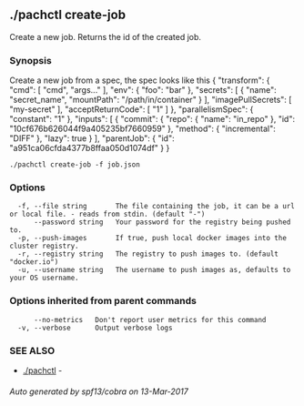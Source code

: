 ## ./pachctl create-job

Create a new job. Returns the id of the created job.

### Synopsis


Create a new job from a spec, the spec looks like this
{
  "transform": {
    "cmd": [
      "cmd",
      "args..."
    ],
    "env": {
      "foo": "bar"
    },
    "secrets": [
      {
        "name": "secret_name",
        "mountPath": "/path/in/container"
      }
    ],
    "imagePullSecrets": [
      "my-secret"
    ],
    "acceptReturnCode": [
      "1"
    ]
  },
  "parallelismSpec": {
    "constant": "1"
  },
  "inputs": [
    {
      "commit": {
        "repo": {
          "name": "in_repo"
        },
        "id": "10cf676b626044f9a405235bf7660959"
      },
      "method": {
        "incremental": "DIFF"
      },
      "lazy": true
    }
  ],
  "parentJob": {
    "id": "a951ca06cfda4377b8ffaa050d1074df"
  }
}

```
./pachctl create-job -f job.json
```

### Options

```
  -f, --file string       The file containing the job, it can be a url or local file. - reads from stdin. (default "-")
      --password string   Your password for the registry being pushed to.
  -p, --push-images       If true, push local docker images into the cluster registry.
  -r, --registry string   The registry to push images to. (default "docker.io")
  -u, --username string   The username to push images as, defaults to your OS username.
```

### Options inherited from parent commands

```
      --no-metrics   Don't report user metrics for this command
  -v, --verbose      Output verbose logs
```

### SEE ALSO
* [./pachctl](./pachctl.md)	 - 

###### Auto generated by spf13/cobra on 13-Mar-2017
